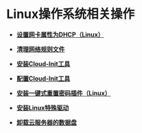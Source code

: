 # Linux操作系统相关操作<a name="ims_01_0405"></a>

-   **[设置网卡属性为DHCP（Linux）](设置网卡属性为DHCP（Linux）.md)**  

-   **[清理网络规则文件](清理网络规则文件.md)**  

-   **[安装Cloud-Init工具](安装Cloud-Init工具.md)**  

-   **[配置Cloud-Init工具](配置Cloud-Init工具.md)**  

-   **[安装一键式重置密码插件（Linux）](安装一键式重置密码插件（Linux）.md)**  

-   **[安装Linux特殊驱动](安装Linux特殊驱动.md)**  

-   **[卸载云服务器的数据盘](卸载云服务器的数据盘.md)**  


